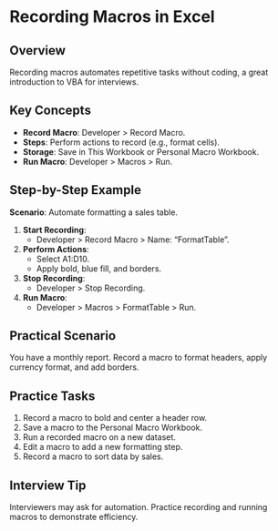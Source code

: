 # Recording Macros in Excel

## Overview
Recording macros automates repetitive tasks without coding, a great introduction to VBA for interviews.

## Key Concepts
- **Record Macro**: Developer > Record Macro.
- **Steps**: Perform actions to record (e.g., format cells).
- **Storage**: Save in This Workbook or Personal Macro Workbook.
- **Run Macro**: Developer > Macros > Run.

## Step-by-Step Example
**Scenario**: Automate formatting a sales table.
1. **Start Recording**:
   - Developer > Record Macro > Name: “FormatTable”.
2. **Perform Actions**:
   - Select A1:D10.
   - Apply bold, blue fill, and borders.
3. **Stop Recording**:
   - Developer > Stop Recording.
4. **Run Macro**:
   - Developer > Macros > FormatTable > Run.

## Practical Scenario
You have a monthly report. Record a macro to format headers, apply currency format, and add borders.

## Practice Tasks
1. Record a macro to bold and center a header row.
2. Save a macro to the Personal Macro Workbook.
3. Run a recorded macro on a new dataset.
4. Edit a macro to add a new formatting step.
5. Record a macro to sort data by sales.

## Interview Tip
Interviewers may ask for automation. Practice recording and running macros to demonstrate efficiency.